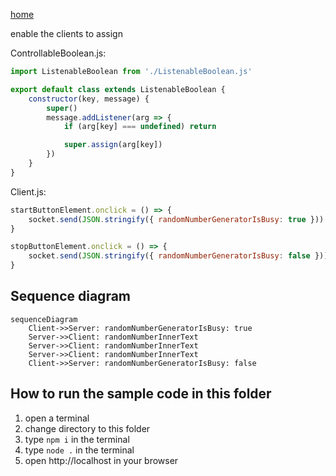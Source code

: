 [home](../README.md)

enable the clients to assign

ControllableBoolean.js:
```js
import ListenableBoolean from './ListenableBoolean.js'

export default class extends ListenableBoolean {
    constructor(key, message) {
        super()
        message.addListener(arg => {
            if (arg[key] === undefined) return

            super.assign(arg[key])
        })
    }
}
```

Client.js:
```js
startButtonElement.onclick = () => {
    socket.send(JSON.stringify({ randomNumberGeneratorIsBusy: true }))
}

stopButtonElement.onclick = () => {
    socket.send(JSON.stringify({ randomNumberGeneratorIsBusy: false }))
}
```

## Sequence diagram
```mermaid
sequenceDiagram
    Client->>Server: randomNumberGeneratorIsBusy: true
    Server->>Client: randomNumberInnerText
    Server->>Client: randomNumberInnerText
    Server->>Client: randomNumberInnerText
    Client->>Server: randomNumberGeneratorIsBusy: false
```

## How to run the sample code in this folder
1. open a terminal
1. change directory to this folder
1. type `npm i` in the terminal
1. type `node .` in the terminal
1. open http://localhost in your browser
